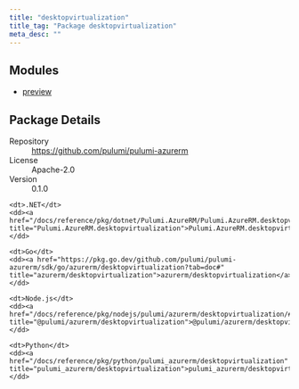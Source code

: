 ```yaml
---
title: "desktopvirtualization"
title_tag: "Package desktopvirtualization"
meta_desc: ""
---
```


<!-- WARNING: this file was generated by Pulumi Docs Generator. -->
<!-- Do not edit by hand unless you're certain you know what you are doing! -->



<h2 id="modules">Modules</h2>
<ul class="api">
    <li><a href="preview/" title="preview"><span class="symbol module"></span>preview</a></li>
</ul>

<h2 id="package-details">Package Details</h2>
<dl class="package-details">
	<dt>Repository</dt>
	<dd><a href="https://github.com/pulumi/pulumi-azurerm">https://github.com/pulumi/pulumi-azurerm</a></dd>
	<dt>License</dt>
	<dd>Apache-2.0</dd>
	<dt>Version</dt>
	<dd>0.1.0</dd>
</dl>



<dl class="tabular">

    <dt>.NET</dt>
    <dd><a href="/docs/reference/pkg/dotnet/Pulumi.AzureRM/Pulumi.AzureRM.desktopvirtualization.html" title="Pulumi.AzureRM.desktopvirtualization">Pulumi.AzureRM.desktopvirtualization</a></dd>

    <dt>Go</dt>
    <dd><a href="https://pkg.go.dev/github.com/pulumi/pulumi-azurerm/sdk/go/azurerm/desktopvirtualization?tab=doc#" title="azurerm/desktopvirtualization">azurerm/desktopvirtualization</a></dd>

    <dt>Node.js</dt>
    <dd><a href="/docs/reference/pkg/nodejs/pulumi/azurerm/desktopvirtualization/#" title="@pulumi/azurerm/desktopvirtualization">@pulumi/azurerm/desktopvirtualization</a></dd>

    <dt>Python</dt>
    <dd><a href="/docs/reference/pkg/python/pulumi_azurerm/desktopvirtualization" title="pulumi_azurerm/desktopvirtualization">pulumi_azurerm/desktopvirtualization</a></dd>

</dl>


